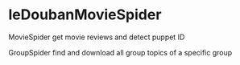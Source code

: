 leDoubanMovieSpider
=================
MovieSpider
get movie reviews and detect puppet ID

GroupSpider
find and download all group topics of a specific group